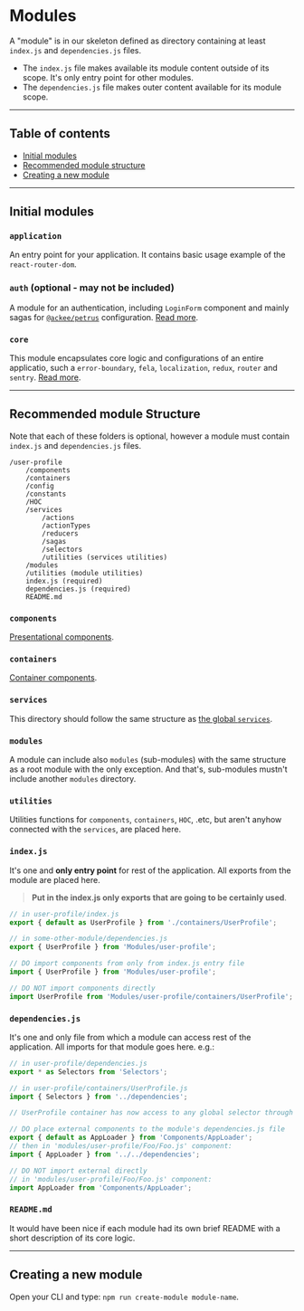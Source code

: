 # Modules

A "module" is in our skeleton defined as directory containing at least `index.js` and `dependencies.js` files.

-   The `index.js` file makes available its module content outside of its scope. It's only entry point for other modules.
-   The `dependencies.js` file makes outer content available for its module scope.

---

## Table of contents

-   [Initial modules](#initial-modules)
-   [Recommended module structure](#module-structure)
-   [Creating a new module](#creating-a-new-module)

---

## Initial modules

### `application`

An entry point for your application. It contains basic usage example of the `react-router-dom`.

### `auth` (optional - may not be included)

A module for an authentication, including `LoginForm` component and mainly sagas for [`@ackee/petrus`](https://github.com/AckeeCZ/petrus) configuration.
[Read more](auth/README.md).

### `core`

This module encapsulates core logic and configurations of an entire applicatio, such a `error-boundary`, `fela`, `localization`, `redux`, `router` and `sentry`. [Read more](core/README.md).

---

## Recommended module Structure

Note that each of these folders is optional, however a module must contain `index.js` and `dependencies.js` files.

```text
/user-profile
    /components
    /containers
    /config
    /constants
    /HOC
    /services
        /actions
        /actionTypes
        /reducers
        /sagas
        /selectors
        /utilities (services utilities)
    /modules
    /utilities (module utilities)
    index.js (required)
    dependencies.js (required)
    README.md
```

### `components`

[Presentational components](../components/README.md).

### `containers`

[Container components](../containers/README.md).

### `services`

This directory should follow the same structure as [the global `services`](../services/README.md).

### `modules`

A module can include also `modules` (sub-modules) with the same structure as a root module with the only exception. And that's, sub-modules mustn't include another `modules` directory.

### `utilities`

Utilities functions for `components`, `containers`, `HOC`, .etc, but aren't anyhow connected with the `services`, are placed here.

### `index.js`

It's one and **only entry point** for rest of the application. All exports from the module are placed here.

> **Put in the index.js only exports that are going to be certainly used**.

```javascript
// in user-profile/index.js
export { default as UserProfile } from './containers/UserProfile';

// in some-other-module/dependencies.js
export { UserProfile } from 'Modules/user-profile';
```

```js
// DO import components from only from index.js entry file
import { UserProfile } from 'Modules/user-profile';

// DO NOT import components directly
import UserProfile from 'Modules/user-profile/containers/UserProfile';
```

### `dependencies.js`

It's one and only file from which a module can access rest of the application. All imports for that module goes here.
e.g.:

```javascript
// in user-profile/dependencies.js
export * as Selectors from 'Selectors';

// in user-profile/containers/UserProfile.js
import { Selectors } from '../dependencies';

// UserProfile container has now access to any global selector through the dependencies file
```

```js
// DO place external components to the module's dependencies.js file
export { default as AppLoader } from 'Components/AppLoader';
// then in 'modules/user-profile/Foo/Foo.js' component:
import { AppLoader } from '../../dependencies';

// DO NOT import external directly
// in 'modules/user-profile/Foo/Foo.js' component:
import AppLoader from 'Components/AppLoader';
```

### `README.md`

It would have been nice if each module had its own brief README with a short description of its core logic.

---

## Creating a new module

Open your CLI and type: `npm run create-module module-name`.
